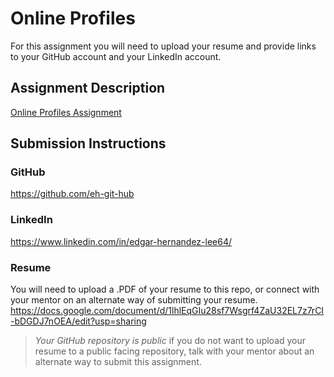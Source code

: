 # Online Profiles
For this assignment you will need to upload your resume and provide links to your GitHub account and your LinkedIn account.

## Assignment Description
[Online Profiles Assignment](https://education.launchcode.org/liftoff/modules/assignments/online-profiles)

## Submission Instructions
 
### GitHub
https://github.com/eh-git-hub
 
### LinkedIn
https://www.linkedin.com/in/edgar-hernandez-lee64/

### Resume
You will need to upload a .PDF of your resume to this repo, or connect with your mentor on an alternate way of submitting your resume.
https://docs.google.com/document/d/1lhlEqGIu28sf7Wsgrf4ZaU32EL7z7rCI-bDGDJ7nOEA/edit?usp=sharing

> *Your GitHub repository is public* if you do not want to upload your resume to a public facing repository, talk with your mentor about an alternate way to submit this assignment.
